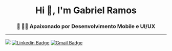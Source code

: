 <h1 align="center">Hi 👋, I'm Gabriel Ramos</h1>
<h3 align="center"> 📱 👨‍🎨 Apaixonado por Desenvolvimento Mobile e UI/UX </h3>

- - - -

  ![](https://komarev.com/ghpvc/?username=daltonmenezes&color=00BFA6&style=flat-square)
  [![Linkedin Badge](https://img.shields.io/badge/-LinkedIn-00BFA6&?style=flat-square&logo=Linkedin&logoColor=white&link=https://www.linkedin.com/in/gabrielxramos)](https://www.linkedin.com/in/gabrielxramos)
  [![Gmail Badge](https://img.shields.io/badge/-Gmail-c14438?style=flat-square&logo=Gmail&logoColor=white&link=mailto:gabrielxramosp@gmail.com)](mailto:gabrielxramosp@gmail.com/)

<!--
**gabrielxramos/gabrielxramos** is a ✨ _special_ ✨ repository because its `README.md` (this file) appears on your GitHub profile.

Here are some ideas to get you started:

- 🔭 I’m currently working on ...
- 🌱 I’m currently learning ...
- 👯 I’m looking to collaborate on ...
- 🤔 I’m looking for help with ...
- 💬 Ask me about ...
- 📫 How to reach me: ...
- 😄 Pronouns: ...
- ⚡ Fun fact: ...
-->
